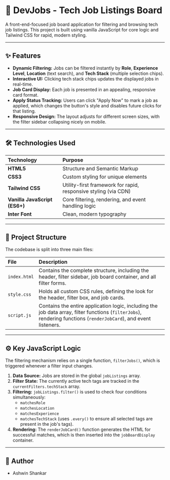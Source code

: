# 🚀 DevJobs - Tech Job Listings Board

A front-end-focused job board application for filtering and browsing tech job listings. This project is built using vanilla JavaScript for core logic and Tailwind CSS for rapid, modern styling.

---

## ✨ Features

* **Dynamic Filtering:** Jobs can be filtered instantly by **Role**, **Experience Level**, **Location** (text search), and **Tech Stack** (multiple selection chips).
* **Interactive UI:** Clicking tech stack chips updates the displayed jobs in real-time.
* **Job Card Display:** Each job is presented in an appealing, responsive card format.
* **Apply Status Tracking:** Users can click "Apply Now" to mark a job as applied, which changes the button's style and disables future clicks for that listing.
* **Responsive Design:** The layout adjusts for different screen sizes, with the filter sidebar collapsing nicely on mobile.

---

## 🛠️ Technologies Used

| Technology | Purpose |
| :--- | :--- |
| **HTML5** | Structure and Semantic Markup |
| **CSS3** | Custom styling for unique elements |
| **Tailwind CSS** | Utility-first framework for rapid, responsive styling (via CDN) |
| **Vanilla JavaScript (ES6+)** | Core filtering, rendering, and event handling logic |
| **Inter Font** | Clean, modern typography |

---

## 📂 Project Structure

The codebase is split into three main files:

| File | Description |
| :--- | :--- |
| `index.html` | Contains the complete structure, including the header, filter sidebar, job board container, and all filter forms. |
| `style.css` | Holds all custom CSS rules, defining the look for the header, filter box, and job cards. |
| `script.js` | Contains the entire application logic, including the job data array, filter functions (`filterJobs`), rendering functions (`renderJobCard`), and event listeners. |

---

## ⚙️ Key JavaScript Logic

The filtering mechanism relies on a single function, `filterJobs()`, which is triggered whenever a filter input changes.

1.  **Data Source:** Jobs are stored in the global `jobListings` array.
2.  **Filter State:** The currently active tech tags are tracked in the `currentFilters.techStack` array.
3.  **Filtering:** `jobListings.filter()` is used to check four conditions simultaneously:
    * `matchesRole`
    * `matchesLocation`
    * `matchesExperience`
    * `matchesTechStack` (uses `.every()` to ensure all selected tags are present in the job's tags).
4.  **Rendering:** The `renderJobCard()` function generates the HTML for successful matches, which is then inserted into the `jobBoardDisplay` container.

---

## 👤 Author

* Ashwin Shankar
